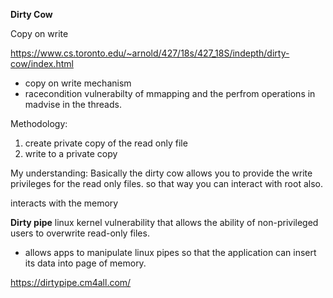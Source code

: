 **Dirty Cow**

Copy on write

https://www.cs.toronto.edu/~arnold/427/18s/427_18S/indepth/dirty-cow/index.html

* copy on write mechanism
* racecondition vulnerabilty of mmapping and the perfrom operations in madvise in the threads.

Methodology:
1) create private copy of the read only file
2) write to a private copy

My understanding:
Basically the dirty cow allows you to provide the write privileges for the read only files. so that way you can interact with root also.

interacts with the memory

**Dirty pipe**
linux kernel vulnerability that allows the ability of non-privileged users to overwrite read-only files.

* allows apps to manipulate linux pipes so that the application can insert its data into page of memory.

https://dirtypipe.cm4all.com/